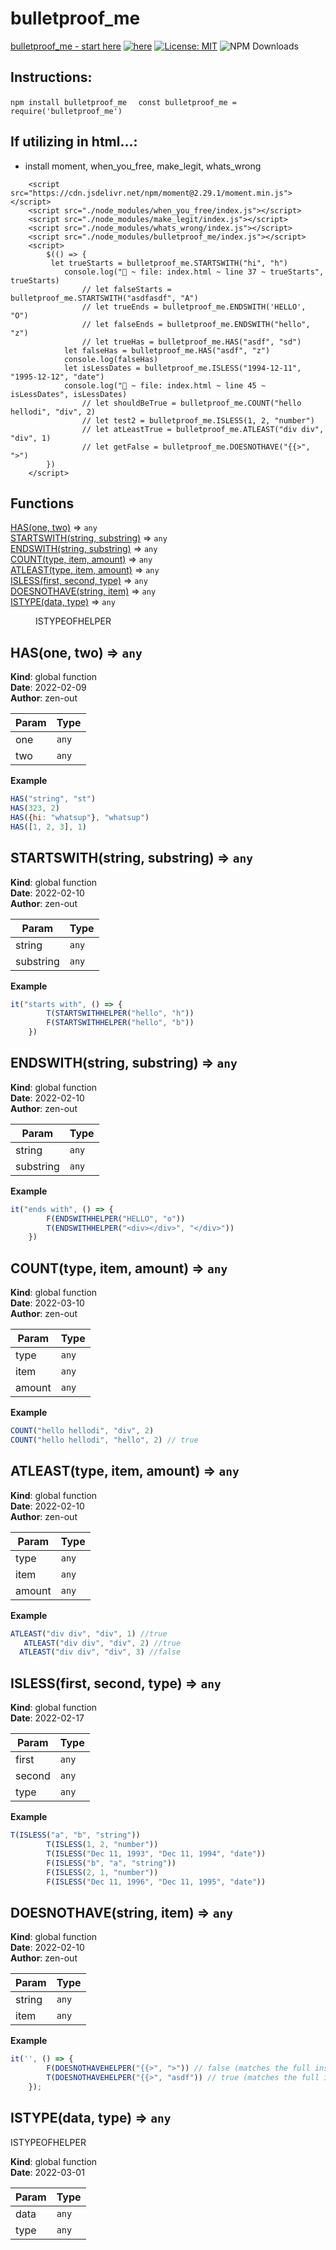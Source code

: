 # bulletproof_me
[bulletproof_me - start here](https://zen-out.github.io/packages/bulletproof_me)
[![here](https://github.com/zen-out/zen-out.github.io/blob/master/assets/images/bulletproof_me.png)](https://github.com/zen-out/zen-out.github.io/blob/master/assets/images/bulletproof_me.png)
[![License: MIT](https://img.shields.io/badge/License-MIT-yellow.svg)](https://opensource.org/licenses/MIT)
![NPM Downloads](https://img.shields.io/npm/dw/bulletproof_me)
## Instructions: 
```npm install bulletproof_me ``` 
 ``` const bulletproof_me =  require('bulletproof_me')```

## If utilizing in html...: 
- install moment, when_you_free, make_legit, whats_wrong
```
    <script src="https://cdn.jsdelivr.net/npm/moment@2.29.1/moment.min.js"></script>
    <script src="./node_modules/when_you_free/index.js"></script>
    <script src="./node_modules/make_legit/index.js"></script>
    <script src="./node_modules/whats_wrong/index.js"></script>
    <script src="./node_modules/bulletproof_me/index.js"></script>
    <script>
        $(() => {
         let trueStarts = bulletproof_me.STARTSWITH("hi", "h")
            console.log("🚀 ~ file: index.html ~ line 37 ~ trueStarts", trueStarts)
                // let falseStarts = bulletproof_me.STARTSWITH("asdfasdf", "A")
                // let trueEnds = bulletproof_me.ENDSWITH('HELLO', "O")
                // let falseEnds = bulletproof_me.ENDSWITH("hello", "z")
                // let trueHas = bulletproof_me.HAS("asdf", "sd")
            let falseHas = bulletproof_me.HAS("asdf", "z")
            console.log(falseHas)
            let isLessDates = bulletproof_me.ISLESS("1994-12-11", "1995-12-12", "date")
            console.log("🚀 ~ file: index.html ~ line 45 ~ isLessDates", isLessDates)
                // let shouldBeTrue = bulletproof_me.COUNT("hello hellodi", "div", 2)
                // let test2 = bulletproof_me.ISLESS(1, 2, "number")
                // let atLeastTrue = bulletproof_me.ATLEAST("div div", "div", 1)
                // let getFalse = bulletproof_me.DOESNOTHAVE("{{>", ">")
        })
    </script>
```

## Functions

<dl>
<dt><a href="#HAS">HAS(one, two)</a> ⇒ <code>any</code></dt>
<dd></dd>
<dt><a href="#STARTSWITH">STARTSWITH(string, substring)</a> ⇒ <code>any</code></dt>
<dd></dd>
<dt><a href="#ENDSWITH">ENDSWITH(string, substring)</a> ⇒ <code>any</code></dt>
<dd></dd>
<dt><a href="#COUNT">COUNT(type, item, amount)</a> ⇒ <code>any</code></dt>
<dd></dd>
<dt><a href="#ATLEAST">ATLEAST(type, item, amount)</a> ⇒ <code>any</code></dt>
<dd></dd>
<dt><a href="#ISLESS">ISLESS(first, second, type)</a> ⇒ <code>any</code></dt>
<dd></dd>
<dt><a href="#DOESNOTHAVE">DOESNOTHAVE(string, item)</a> ⇒ <code>any</code></dt>
<dd></dd>
<dt><a href="#ISTYPE">ISTYPE(data, type)</a> ⇒ <code>any</code></dt>
<dd><p>ISTYPEOFHELPER</p>
</dd>
</dl>

<a name="HAS"></a>

## HAS(one, two) ⇒ <code>any</code>
**Kind**: global function  
**Date**: 2022-02-09  
**Author**: zen-out  

| Param | Type             |
|-------|------------------|
| one   | <code>any</code> |
| two   | <code>any</code> |

**Example**  
```js
HAS("string", "st")
HAS(323, 2)
HAS({hi: "whatsup"}, "whatsup")
HAS([1, 2, 3], 1)
```
<a name="STARTSWITH"></a>

## STARTSWITH(string, substring) ⇒ <code>any</code>
**Kind**: global function  
**Date**: 2022-02-10  
**Author**: zen-out  

| Param     | Type             |
|-----------|------------------|
| string    | <code>any</code> |
| substring | <code>any</code> |

**Example**  
```js
it("starts with", () => {
        T(STARTSWITHHELPER("hello", "h"))
        F(STARTSWITHHELPER("hello", "b"))
    })
```
<a name="ENDSWITH"></a>

## ENDSWITH(string, substring) ⇒ <code>any</code>
**Kind**: global function  
**Date**: 2022-02-10  
**Author**: zen-out  

| Param     | Type             |
|-----------|------------------|
| string    | <code>any</code> |
| substring | <code>any</code> |

**Example**  
```js
it("ends with", () => {
        F(ENDSWITHHELPER("HELLO", "o"))
        T(ENDSWITHHELPER("<div></div>", "</div>"))
    })
```
<a name="COUNT"></a>

## COUNT(type, item, amount) ⇒ <code>any</code>
**Kind**: global function  
**Date**: 2022-03-10  
**Author**: zen-out  

| Param  | Type             |
|--------|------------------|
| type   | <code>any</code> |
| item   | <code>any</code> |
| amount | <code>any</code> |

**Example**  
```js
COUNT("hello hellodi", "div", 2)
COUNT("hello hellodi", "hello", 2) // true 
```
<a name="ATLEAST"></a>

## ATLEAST(type, item, amount) ⇒ <code>any</code>
**Kind**: global function  
**Date**: 2022-02-10  
**Author**: zen-out  

| Param  | Type             |
|--------|------------------|
| type   | <code>any</code> |
| item   | <code>any</code> |
| amount | <code>any</code> |

**Example**  
```js
ATLEAST("div div", "div", 1) //true 
   ATLEAST("div div", "div", 2) //true 
  ATLEAST("div div", "div", 3) //false 
```
<a name="ISLESS"></a>

## ISLESS(first, second, type) ⇒ <code>any</code>
**Kind**: global function  
**Date**: 2022-02-17  

| Param  | Type             |
|--------|------------------|
| first  | <code>any</code> |
| second | <code>any</code> |
| type   | <code>any</code> |

**Example**  
```js
T(ISLESS("a", "b", "string"))
        T(ISLESS(1, 2, "number"))
        T(ISLESS("Dec 11, 1993", "Dec 11, 1994", "date"))
        F(ISLESS("b", "a", "string"))
        F(ISLESS(2, 1, "number"))
        F(ISLESS("Dec 11, 1996", "Dec 11, 1995", "date"))
```
<a name="DOESNOTHAVE"></a>

## DOESNOTHAVE(string, item) ⇒ <code>any</code>
**Kind**: global function  
**Date**: 2022-02-10  
**Author**: zen-out  

| Param  | Type             |
|--------|------------------|
| string | <code>any</code> |
| item   | <code>any</code> |

**Example**  
```js
it('', () => {
        F(DOESNOTHAVEHELPER("{{>", ">")) // false (matches the full instance)
        T(DOESNOTHAVEHELPER("{{>", "asdf")) // true (matches the full instance)
    });
```
<a name="ISTYPE"></a>

## ISTYPE(data, type) ⇒ <code>any</code>
ISTYPEOFHELPER

**Kind**: global function  
**Date**: 2022-03-01  

| Param | Type             |
|-------|------------------|
| data  | <code>any</code> |
| type  | <code>any</code> |

